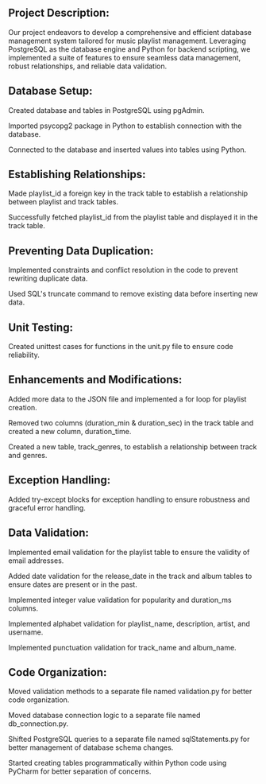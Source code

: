 
## Project Description:

Our project endeavors to develop a comprehensive and efficient database management system tailored for music playlist management. Leveraging PostgreSQL as the database engine and Python for backend scripting, we implemented a suite of features to ensure seamless data management, robust relationships, and reliable data validation.

## Database Setup:

Created database and tables in PostgreSQL using pgAdmin.

Imported psycopg2 package in Python to establish connection with the database.

Connected to the database and inserted values into tables using Python.

## Establishing Relationships:

Made playlist_id a foreign key in the track table to establish a relationship between playlist and track tables.

Successfully fetched playlist_id from the playlist table and displayed it in the track table.

## Preventing Data Duplication:

Implemented constraints and conflict resolution in the code to prevent rewriting duplicate data.

Used SQL's truncate command to remove existing data before inserting new data.

## Unit Testing:

Created unittest cases for functions in the unit.py file to ensure code reliability.

## Enhancements and Modifications:

Added more data to the JSON file and implemented a for loop for playlist creation.

Removed two columns (duration_min & duration_sec) in the track table and created a new column, duration_time.

Created a new table, track_genres, to establish a relationship between track and genres.

## Exception Handling:

Added try-except blocks for exception handling to ensure robustness and graceful error handling.

## Data Validation:

Implemented email validation for the playlist table to ensure the validity of email addresses.

Added date validation for the release_date in the track and album tables to ensure dates are present or in the past.

Implemented integer value validation for popularity and duration_ms columns.

Implemented alphabet validation for playlist_name, description, artist, and username.

Implemented punctuation validation for track_name and album_name.

## Code Organization:

Moved validation methods to a separate file named validation.py for better code organization.

Moved database connection logic to a separate file named db_connection.py.

Shifted PostgreSQL queries to a separate file named sqlStatements.py for better management of database schema changes.

Started creating tables programmatically within Python code using PyCharm for better separation of concerns.
